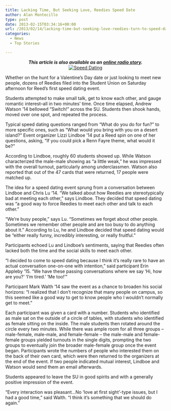 ```yaml
---
title: Lacking Time, But Seeking Love, Reedies Speed Date
author: Alan Montecillo
type: post
date: 2013-02-15T03:34:16+00:00
url: /2013/02/14/lacking-time-but-seeking-love-reedies-turn-to-speed-dating/
categories:
  - News
  - Top Stories

---
```

<p style="text-align: center;">
  <em><strong>This article is also available as an <a href="https://soundcloud.com/user134986409/reedies-speed-date" class="broken_link">online radio story</a>.</strong></em><br /> <a href="https://i2.wp.com/www.reedquest.org/wp-content/uploads/2013/02/Matchmaking-Color_web.jpg"><img class="aligncenter size-full wp-image-2060" alt="Speed Dating" src="https://i2.wp.com/www.reedquest.org/wp-content/uploads/2013/02/Matchmaking-Color_web.jpg?resize=770%2C430" data-recalc-dims="1" /></a>
</p>

Whether on the hunt for a Valentine’s Day date or just looking to meet new people, dozens of Reedies filed into the Student Union on Saturday afternoon for Reed’s first speed dating event.

Students attempted to make small talk, get to know each other, and gauge romantic interest–all in two minutes’ time. Once time elapsed, Andrew Watson ’14 bellowed “Switch!” across the SU. Students then shook hands, moved over one spot, and repeated the process.

Typical speed dating questions ranged from “What do you do for fun?” to more specific ones, such as “What would you bring with you on a desert island?“ Event organizer Lizzi Lindboe ’14 put a Reed spin on one of her questions, asking, “If you could pick a Renn Fayre theme, what would it be?”

According to Lindboe, roughly 60 students showed up. While Watson characterized the male-male showing as “a little weak,” he was impressed with the overall turnout, particularly among underclassmen. Watson also reported that out of the 47 cards that were returned, 17 people were matched up.

The idea for a speed dating event sprung from a conversation between Lindboe and Chris Lu ‘14. “We talked about how Reedies are stereotypically bad at meeting each other,” says Lindboe. They decided that speed dating was “a good way to force Reedies to meet each other and talk to each other.”

“We’re busy people,” says Lu. “Sometimes we forget about other people. Sometimes we remember other people and are too busy to do anything about it.” According to Lu, he and Lindboe decided that speed dating would be “either really funny, incredibly interesting, or really fruitful.”

Participants echoed Lu and Lindboe’s sentiments, saying that Reedies often lacked both the time and the social skills to meet each other.

“I decided to come to speed dating because I think it’s really rare to have an actual conversation one-on-one with intention,” said participant Erin Appleby ’15. “We have these passing conversations where we say ‘Hi, how are you?’ ‘I’m tired.’ ‘Me too!’”

Participant Mark Walth ’14 saw the event as a chance to broaden his social horizons: “I realized that I don’t recognize that many people on campus, so this seemed like a good way to get to know people who I wouldn’t normally get to meet.”

Each participant was given a card with a number. Students who identified as male sat on the outside of a circle of tables, with students who identified as female sitting on the inside. The male students then rotated around the circle every two minutes. While there was ample room for all three groups – male-female, male-male, and female-female – the male-male and female-female groups yielded turnouts in the single digits, prompting the two groups to eventually join the broader male-female group once the event began. Participants wrote the numbers of people who interested them on the back of their own card, which were then returned to the organizers at the end of the event. If two people indicated mutual interest, Lindboe and Watson would send them an email afterwards.

Students appeared to leave the SU in good spirits and with a generally positive impression of the event.

“Every interaction was pleasant…No ‘love at first sight’-type issues, but I had a good time,” said Walth. “I think it’s something that we should do again.”